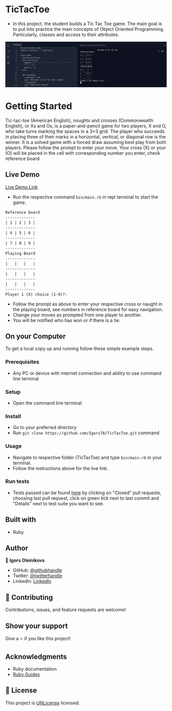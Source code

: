 # TicTacToe

- In this project, the student builds a Tic Tac Toe game. The main goal is to
  put into practice the main concepts of Object Oriented Programming.
  Particularly, classes and access to their attributes.

![screenshot](screenshot.png)

# Getting Started

Tic-tac-toe (American English), noughts and crosses (Commonwealth English), or
Xs and Os, is a paper-and-pencil game for two players, X and O, who take turns
marking the spaces in a 3×3 grid. The player who succeeds in placing three of
their marks in a horizontal, vertical, or diagonal row is the winner. It is a
solved game with a forced draw assuming best play from both players. Please
follow the prompt to enter your move. Your cross (X) or your (O) will be placed
in the cell with corresponding number you enter, check reference board.

## Live Demo

[Live Demo Link](https://repl.it/@Igors78/TicTacToe#bin/main)

- Run the respective command `bin/main.rb` in repl terminal to start the game.

```
Reference board
-------------
| 1 | 2 | 3 |
-------------
| 4 | 5 | 6 |
-------------
| 7 | 8 | 9 |
-------------
Playing Board
-------------
|   |   |   |
-------------
|   |   |   |
-------------
|   |   |   |
-------------
Player 1 (X) choice (1-9)?:
```

- Follow the prompt as above to enter your respective cross or naught in the
  playing board, see numbers in reference board for easy navigation.
- Change your moves as prompted from one player to another.
- You will be notified who has won or if there is a tie.

## On your Computer

To get a local copy up and running follow these simple example steps.

### Prerequisites

- Any PC or device with internet connection and ability to use command line
  terminal

### Setup

- Open the command line terminal

### Install

- Go to your preferred directory
- Run `git clone https://github.com/Igors78/TicTacToe.git` command

### Usage

- Navigate to respective folder (TicTacToe) and type `bin/main.rb` in your
  terminal.
- Follow the instructions above for the live link.

### Run tests

- Tests passed can be found [here](https://github.com/Igors78/TicTacToe/pulls)
  by clicking on "Closed" pull requests, choosing last pull request, click on
  green tick next to last commit and "Details" next to test suite you want to
  see.

## Built with

- Ruby

## Author

👤 **Igors Oleinikovs**

- GitHub: [@githubhandle](https://github.com/Igors78)
- Twitter: [@twitterhandle](https://twitter.com/oleinikovs)
- LinkedIn: [LinkedIn](https://www.linkedin.com/in/igors-oleinikovs-17a10958/)

## 🤝 Contributing

Contributions, issues, and feature requests are welcome!

## Show your support

Give a ⭐️ if you like this project!

## Acknowledgments

- Ruby documentation
- [Ruby Guides](https://www.rubyguides.com/)

## 📝 License

This project is [UNLicense](./LICENSE) licensed.
